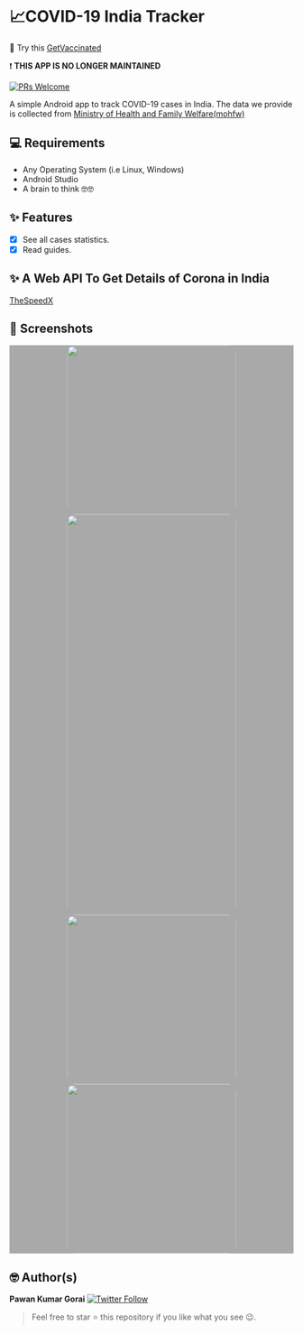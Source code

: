 # 📈COVID-19 India Tracker 

💉 Try this [GetVaccinated](https://github.com/pawank0411/GetVaccinated)

:heavy_exclamation_mark: **THIS APP IS NO LONGER MAINTAINED**

[![PRs Welcome](https://img.shields.io/badge/PRs-welcome-brightgreen.svg?style=flat-square)](http://makeapullrequest.com)

A simple Android app to track COVID-19 cases in India.
The data we provide is collected from
[Ministry of Health and Family Welfare(mohfw)](https://www.mohfw.gov.in/)

## 💻 Requirements
* Any Operating System (i.e Linux, Windows)
* Android Studio
* A brain to think 🤓🤓

## ✨ Features
- [x] See all cases statistics.
- [x] Read guides.

## ✨ A Web API To Get Details of Corona in India
  [TheSpeedX](https://github.com/TheSpeedX/covid-india-api)
  
## 📸 Screenshots
<div style="background-color:rgb(169,169,169); text-align:center">
<img src="screenshots/ss1.jpg" width="300" style="border-radius: 15px">
<img src="screenshots/ss5.jpg" width="300" height="710" style="border-radius: 15px">
</div>


<div style="background-color:rgb(169,169,169); text-align:center">
<img src="screenshots/ss3.jpg" width="300" style="border-radius: 15px">
<img src="screenshots/ss4.jpg" width="300" style="border-radius: 15px">
</div>

## 🤓 Author(s)
**Pawan Kumar Gorai** [![Twitter Follow](https://img.shields.io/twitter/follow/pawank0411?label=Follow&style=social)](https://twitter.com/pawank0411)

> Feel free to star ⭐ this repository if you like what you see 😉.
